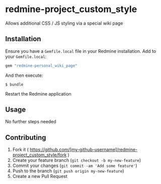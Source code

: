# redmine-project_custom_style

Allows additional CSS / JS styling via a special wiki page

## Installation

Ensure you have a `Gemfile.local` file in your Redmine installation. Add to your `Gemfile.local`:

```ruby
gem "redmine-personal_wiki_page"
```

And then execute:

```
$ bundle
```

Restart the Redmine application

## Usage

No further steps needed

## Contributing

1. Fork it ( https://github.com/[my-github-username]/redmine-project_custom_style/fork )
2. Create your feature branch (`git checkout -b my-new-feature`)
3. Commit your changes (`git commit -am 'Add some feature'`)
4. Push to the branch (`git push origin my-new-feature`)
5. Create a new Pull Request
